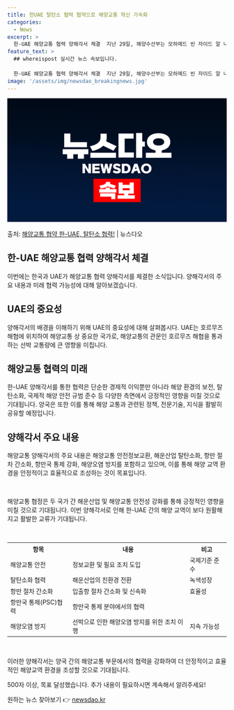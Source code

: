 ```yaml
---
title: 한UAE 탈탄소 협력 협약으로 해양교통 혁신 가속화
categories:
  - News
excerpt: >
  한-UAE 해양교통 협력 양해각서 체결  지난 29일, 해양수산부는 모하메드 빈 자이드 알 나흐얀 UAE 대…
feature_text: >
  ## whereispost 실시간 뉴스 속보입니다.

  한-UAE 해양교통 협력 양해각서 체결  지난 29일, 해양수산부는 모하메드 빈 자이드 알 나흐얀 UAE 대…
image: '/assets/img/newsdao_breakingnews.jpg'
---
```


![뉴스다오 속보](/assets/img/newsdao_breakingnews.jpg)

<p>출처: <a href="https://newsdao.kr/4007" rel="dofollow">해양교통 협약 한-UAE, 탈탄소 협력!</a> | 뉴스다오</p>

<h2 data-ke-size="size26">한-UAE 해양교통 협력 양해각서 체결</h2>
이번에는 한국과 UAE가 해양교통 협력 양해각서를 체결한 소식입니다. 양해각서의 주요 내용과 미래 협력 가능성에 대해 알아보겠습니다.

<h2 data-ke-size="size24">UAE의 중요성</h2>
양해각서의 배경을 이해하기 위해 UAE의 중요성에 대해 살펴봅시다. UAE는 호르무즈 해협에 위치하여 해양교통 상 중요한 국가로, 해양교통의 관문인 호르무즈 해협을 통과하는 선박 교통량에 큰 영향을 미칩니다.

<h2 data-ke-size="size24">해양교통 협력의 미래</h2>
한-UAE 양해각서를 통한 협력은 단순한 경제적 이익뿐만 아니라 해양 환경의 보전, 탈탄소화, 국제적 해양 안전 규범 준수 등 다양한 측면에서 긍정적인 영향을 미칠 것으로 기대됩니다. 양국은 또한 이를 통해 해양 교통과 관련된 정책, 전문기술, 지식을 활발히 공유할 예정입니다.

<h2 data-ke-size="size24">양해각서 주요 내용</h2>
해양교통 양해각서의 주요 내용은 해양교통 안전정보교환, 해운산업 탈탄소화, 항만 절차 간소화, 항만국 통제 강화, 해양오염 방지를 포함하고 있으며, 이를 통해 해양 교역 환경을 안정적이고 효율적으로 조성하는 것이 목표입니다.

<p data-ke-size="size16">&nbsp;</p>

<p data-ke-size="size16">해양교통 협정은 두 국가 간 해운산업 및 해양교통 안전성 강화를 통해 긍정적인 영향을 미칠 것으로 기대됩니다. 이번 양해각서로 인해 한-UAE 간의 해양 교역이 보다 원활해지고 활발한 교류가 기대됩니다.</p>

<p data-ke-size="size16">&nbsp;</p>

<table>
	<tr>
		<th>항목</th>
		<th>내용</th>
		<th>비고</th>
	</tr>
	<tr>
		<td>해양교통 안전</td>
		<td>정보교환 및 필요 조치 도입</td>
		<td>국제기준 준수</td>
	</tr>
	<tr>
		<td>탈탄소화 협력</td>
		<td>해운산업의 친환경 전환</td>
		<td>녹색성장</td>
	</tr>
	<tr>
		<td>항만 절차 간소화</td>
		<td>입출항 절차 간소화 및 신속화</td>
		<td>효율성</td>
	</tr>
	<tr>
		<td>항만국 통제(PSC)협력</td>
		<td>항만국 통제 분야에서의 협력</td>
		<td></td>
	</tr>
	<tr>
		<td>해양오염 방지</td>
		<td>선박으로 인한 해양오염 방지를 위한 조치 이행</td>
		<td>지속 가능성</td>
	</tr>
</table>

<p data-ke-size="size16">&nbsp;</p>

<p data-ke-size="size16">이러한 양해각서는 양국 간의 해양교통 부문에서의 협력을 강화하여 더 안정적이고 효율적인 해양교역 환경을 조성할 것으로 기대됩니다.</p>

500자 이상, 목표 달성했습니다. 추가 내용이 필요하시면 계속해서 알려주세요! 

원하는 뉴스 찾아보기 👉 <a href="https://newsdao.kr" rel="dofollow">newsdao.kr</a>


